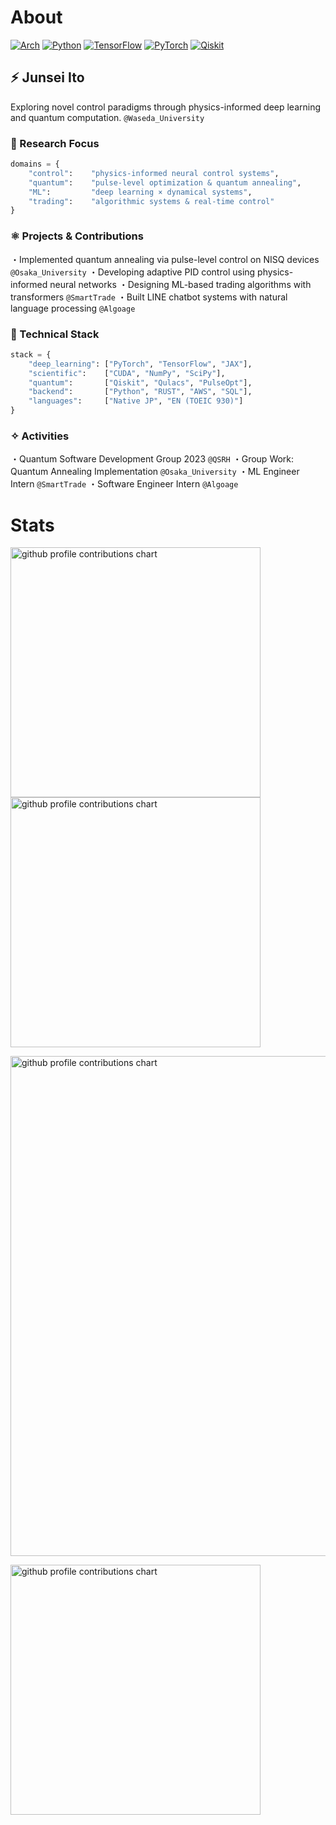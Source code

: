 # About

[![Arch](https://img.shields.io/badge/Arch%20Linux-1793D1?logo=arch-linux&logoColor=fff&style=for-the-badge)](https://www.archlinux.jp/)
[![Python](https://img.shields.io/badge/python-3670A0?style=for-the-badge&logo=python&logoColor=ffdd54)](https://www.python.org/)
[![TensorFlow](https://img.shields.io/badge/TensorFlow-%23FF6F00.svg?style=for-the-badge&logo=TensorFlow&logoColor=white)](https://www.tensorflow.org/)
[![PyTorch](https://img.shields.io/badge/PyTorch-%23EE4C2C.svg?style=for-the-badge&logo=PyTorch&logoColor=white)](https://pytorch.org/)
[![Qiskit](https://img.shields.io/badge/Qiskit-%236929C4.svg?style=for-the-badge&logo=Qiskit&logoColor=white)](https://qiskit.org/)

## ⚡ Junsei Ito 

Exploring novel control paradigms through physics-informed deep learning and quantum computation.
`@Waseda_University`

### 🎯 Research Focus
```py
domains = {
    "control":    "physics-informed neural control systems",
    "quantum":    "pulse-level optimization & quantum annealing",
    "ML":         "deep learning × dynamical systems",
    "trading":    "algorithmic systems & real-time control"
}
```

### ⚛ Projects & Contributions
・Implemented quantum annealing via pulse-level control on NISQ devices `@Osaka_University`
・Developing adaptive PID control using physics-informed neural networks
・Designing ML-based trading algorithms with transformers `@SmartTrade`
・Built LINE chatbot systems with natural language processing `@Algoage`

### 🔮 Technical Stack
```py
stack = {
    "deep_learning": ["PyTorch", "TensorFlow", "JAX"],
    "scientific":    ["CUDA", "NumPy", "SciPy"],
    "quantum":       ["Qiskit", "Qulacs", "PulseOpt"],
    "backend":       ["Python", "RUST", "AWS", "SQL"],
    "languages":     ["Native JP", "EN (TOEIC 930)"]
}
```

### ✧ Activities
・Quantum Software Development Group 2023 `@QSRH`
・Group Work: Quantum Annealing Implementation `@Osaka_University`
・ML Engineer Intern `@SmartTrade`
・Software Engineer Intern `@Algoage`



# Stats

<p align="left">
  <picture>
        <source media="(prefers-color-scheme: dark)"  srcset="output/metrics.base.svg" width="400" />
	<source media="(prefers-color-scheme: light)" srcset="output/metrics.base.svg" width="400" />
	<img alt="github profile contributions chart" src="https://raw.githubusercontent.com/username/username/output-3d-contrib/day.svg" />
  </picture>
  <picture>
   	<source media="(prefers-color-scheme: dark)"  srcset="output/details.svg" width="400" />
	<source media="(prefers-color-scheme: light)" srcset="output/details.svg" width="400" />
	<img alt="github profile contributions chart" src="https://raw.githubusercontent.com/username/username/output-3d-contrib/day.svg" />
  </picture>
</p>

<p align="left">
	<picture>
	  <source media="(prefers-color-scheme: dark)"  srcset="profile-3d-contrib/profile-night-rainbow.svg" width="800" />
	  <source media="(prefers-color-scheme: light)" srcset="profile-3d-contrib/profile-season-animate.svg" width="800" />
	  <img alt="github profile contributions chart" src="https://raw.githubusercontent.com/username/username/output-3d-contrib/day.svg" />
	</picture>
</p>

<p align="left">
<picture>
  <source media="(prefers-color-scheme: light)"  srcset="output/metrics.plugin.achievements.compact.svg" width="400" />
  <source media="(prefers-color-scheme: dark)"  srcset="output/metrics.plugin.achievements.compact.svg" width="400" />
  <img alt="github profile contributions chart" src="https://raw.githubusercontent.com/username/username/output-3d-contrib/day.svg" />
</picture>
</p>